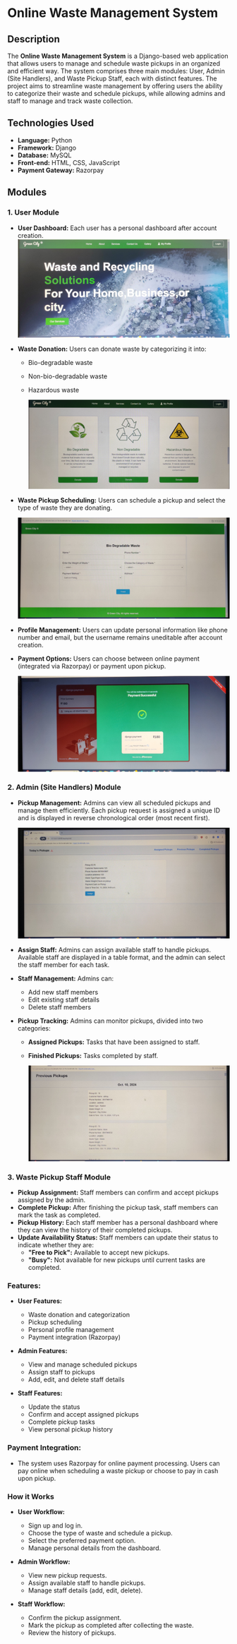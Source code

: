 # Online Waste Management System

## Description
The **Online Waste Management System** is a Django-based web application that allows users to manage and schedule waste pickups in an organized and efficient way. The system comprises three main modules: User, Admin (Site Handlers), and Waste Pickup Staff, each with distinct features. The project aims to streamline waste management by offering users the ability to categorize their waste and schedule pickups, while allowing admins and staff to manage and track waste collection.

## Technologies Used
- **Language:** Python
- **Framework:** Django
- **Database:** MySQL
- **Front-end:** HTML, CSS, JavaScript
- **Payment Gateway:** Razorpay

## Modules

### 1. User Module
- **User Dashboard:** Each user has a personal dashboard after account creation.
  ![User Dashboard](https://github.com/AbhayBS85/Waste_management-_project/blob/194aa300b41596973d7ace37f6353f190d4f88a6/screenshots/homepage.jpg)
- **Waste Donation:** Users can donate waste by categorizing it into:
  - Bio-degradable waste
  - Non-bio-degradable waste
  - Hazardous waste
 
    ![waste category](https://github.com/AbhayBS85/Waste_management-_project/blob/2befb41d48645c283b43f13f872d586c7aa562e8/screenshots/waste_category.jpg)
- **Waste Pickup Scheduling:** Users can schedule a pickup and select the type of waste they are donating.

  ![pickup scheduling](https://github.com/AbhayBS85/Waste_management-_project/blob/c9f0234148f37bf189fe48eeb989e073c08c3ef2/screenshots/scheduling_pickup.jpg)
- **Profile Management:** Users can update personal information like phone number and email, but the username remains uneditable after account creation.
- **Payment Options:** Users can choose between online payment (integrated via Razorpay) or payment upon pickup.

  ![payment gateway](https://github.com/AbhayBS85/Waste_management-_project/blob/61e1603646ef0f1a6ed51b04e058a707a2141f4c/screenshots/payment_gateway.jpg)

### 2. Admin (Site Handlers) Module
- **Pickup Management:** Admins can view all scheduled pickups and manage them efficiently. Each pickup request is assigned a unique ID and is displayed in reverse chronological order (most recent first).

  ![pickup view](https://github.com/AbhayBS85/Waste_management-_project/blob/09cd03d4bb7c5cce50a0f2b3a6dc5adc98189902/screenshots/latest_pickup.jpg)
- **Assign Staff:** Admins can assign available staff to handle pickups. Available staff are displayed in a table format, and the admin can select the staff member for each task.
- **Staff Management:** Admins can:
  - Add new staff members
  - Edit existing staff details
  - Delete staff members
- **Pickup Tracking:** Admins can monitor pickups, divided into two categories:
  - **Assigned Pickups:** Tasks that have been assigned to staff.
  - **Finished Pickups:** Tasks completed by staff.

    ![previous pickups](https://github.com/AbhayBS85/Waste_management-_project/blob/701690db614f2689504e55ec360a4263e55f4b47/screenshots/previous%20pickups.jpg)

### 3. Waste Pickup Staff Module
- **Pickup Assignment:** Staff members can confirm and accept pickups assigned by the admin.
- **Complete Pickup:** After finishing the pickup task, staff members can mark the task as completed.
- **Pickup History:** Each staff member has a personal dashboard where they can view the history of their completed pickups.
- **Update Availability Status:** Staff members can update their status to indicate whether they are:
  - **"Free to Pick":** Available to accept new pickups.
  - **"Busy":** Not available for new pickups until current tasks are completed.




### Features:

  - **User Features:**
    - Waste donation and categorization
    - Pickup scheduling
    - Personal profile management
    - Payment integration (Razorpay)
    
  - **Admin Features:**
    - View and manage scheduled pickups
    - Assign staff to pickups
    - Add, edit, and delete staff details
    
  - **Staff Features:**
    - Update the status   
    - Confirm and accept assigned pickups
    - Complete pickup tasks
    - View personal pickup history


    
### Payment Integration:
  - The system uses Razorpay for online payment processing. Users can pay online when scheduling a waste pickup or choose to pay in cash upon pickup.

### How it Works

  - **User Workflow:**
    - Sign up and log in.
    - Choose the type of waste and schedule a pickup.
    - Select the preferred payment option.
    - Manage personal details from the dashboard.
    
  - **Admin Workflow:**
    - View new pickup requests.
    - Assign available staff to handle pickups.
    - Manage staff details (add, edit, delete).
  
  - **Staff Workflow:**
    - Confirm the pickup assignment.
    - Mark the pickup as completed after collecting the waste.
    - Review the history of pickups.



